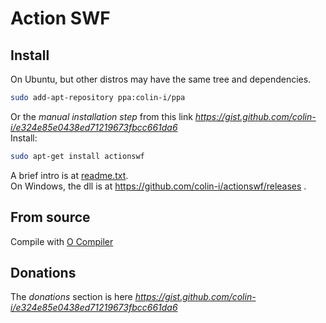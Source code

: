 # Action SWF

## Install
On Ubuntu, but other distros may have the same tree and dependencies.
```sh
sudo add-apt-repository ppa:colin-i/ppa
```
Or the *manual installation step* from this link *https://gist.github.com/colin-i/e324e85e0438ed71219673fbcc661da6* \
Install:
```sh
sudo apt-get install actionswf
```
A brief intro is at [readme.txt](https://raw.githubusercontent.com/colin-i/actionswf/master/readme.txt).\
On Windows, the dll is at https://github.com/colin-i/actionswf/releases .

## From source
Compile with [O Compiler](https://github.com/colin-i/o)

## Donations
The *donations* section is here
*https://gist.github.com/colin-i/e324e85e0438ed71219673fbcc661da6*
